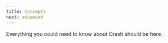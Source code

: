 ```yaml
---
title: Concepts
next: advanced
---
```


Everything you could need to know about Crash should be here.
